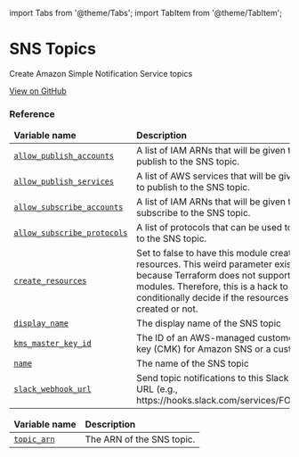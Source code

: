 import Tabs from '@theme/Tabs';
import TabItem from '@theme/TabItem';

# SNS Topics

Create Amazon Simple Notification Service topics

<a href="https://github.com/gruntwork-io/terraform-aws-service-catalog/tree/master/modules/networking/sns-topics" className="link-button">View on GitHub</a>

### Reference 

<Tabs>
  <TabItem value="inputs" label="Inputs" default>
    <table>
        <thead>
            <tr>
                <td><b>Variable name</b></td>
                <td><b>Description</b></td>
            </tr>
        </thead>
        <tbody>
            <tr>
        <td><a name="allow_publish_accounts" href="#allow_publish_accounts" className="snap-top"><code>allow_publish_accounts</code></a></td>
        <td>A list of IAM ARNs that will be given the rights to publish to the SNS topic.</td>
    </tr><tr>
        <td><a name="allow_publish_services" href="#allow_publish_services" className="snap-top"><code>allow_publish_services</code></a></td>
        <td>A list of AWS services that will be given the rights to publish to the SNS topic.</td>
    </tr><tr>
        <td><a name="allow_subscribe_accounts" href="#allow_subscribe_accounts" className="snap-top"><code>allow_subscribe_accounts</code></a></td>
        <td>A list of IAM ARNs that will be given the rights to subscribe to the SNS topic.</td>
    </tr><tr>
        <td><a name="allow_subscribe_protocols" href="#allow_subscribe_protocols" className="snap-top"><code>allow_subscribe_protocols</code></a></td>
        <td>A list of protocols that can be used to subscribe to the SNS topic.</td>
    </tr><tr>
        <td><a name="create_resources" href="#create_resources" className="snap-top"><code>create_resources</code></a></td>
        <td>Set to false to have this module create no resources. This weird parameter exists solely because Terraform does not support conditional modules. Therefore, this is a hack to allow you to conditionally decide if the resources should be created or not.</td>
    </tr><tr>
        <td><a name="display_name" href="#display_name" className="snap-top"><code>display_name</code></a></td>
        <td>The display name of the SNS topic</td>
    </tr><tr>
        <td><a name="kms_master_key_id" href="#kms_master_key_id" className="snap-top"><code>kms_master_key_id</code></a></td>
        <td>The ID of an AWS-managed customer master key (CMK) for Amazon SNS or a custom CMK</td>
    </tr><tr>
        <td><a name="name" href="#name" className="snap-top"><code>name</code></a></td>
        <td>The name of the SNS topic</td>
    </tr><tr>
        <td><a name="slack_webhook_url" href="#slack_webhook_url" className="snap-top"><code>slack_webhook_url</code></a></td>
        <td>Send topic notifications to this Slack Webhook URL (e.g., https://hooks.slack.com/services/FOO/BAR/BAZ).</td>
    </tr>
        </tbody>
    </table>
  </TabItem>
  <TabItem value="outputs" label="Outputs">
    <table>
        <thead>
            <tr>
              <td><b>Variable name</b></td>
              <td><b>Description</b></td>
            </tr>
        </thead>
        <tbody>
            <tr>
        <td><a name="topic_arn" href="#topic_arn" className="snap-top"><code>topic_arn</code></a></td>
        <td>The ARN of the SNS topic.</td>
    </tr>
        </tbody>
    </table>
  </TabItem>
</Tabs>


<!-- ##DOCS-SOURCER-START
{"sourcePlugin":"Service Catalog Reference","hash":"6a09c225434a44e5c6c26941f089c0b5"}
##DOCS-SOURCER-END -->
